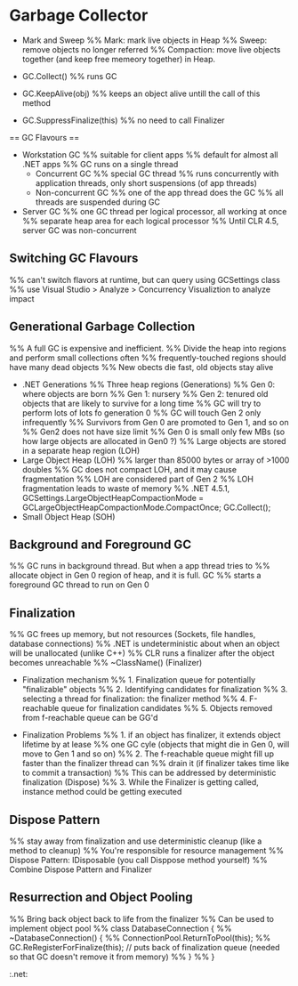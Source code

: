 # Garbage Collector

* Mark and Sweep
%% Mark: mark live objects in Heap
%% Sweep: remove objects no longer referred
%% Compaction: move live objects together (and keep free memeory together) in Heap.

* GC.Collect()
%% runs GC
* GC.KeepAlive(obj)
%% keeps an object alive untill the call of this method
* GC.SuppressFinalize(this)
%% no need to call Finalizer

== GC Flavours ==
* Workstation GC
%% suitable for client apps
%% default for almost all .NET apps
%% GC runs on a single thread
  * Concurrent GC
  %% special GC thread
  %% runs concurrently with application threads, only short suspensions (of app threads)
  * Non-concurrent GC
  %% one of the app thread does the GC
  %% all threads are suspended during GC
* Server GC
%% one GC thread per logical processor, all working at once
%% separate heap area for each logical processor
%% Until CLR 4.5, server GC was non-concurrent

## Switching GC Flavours
<configuration>
  <runtime>
    <gcServer enabled="true|false" />
    <gcConcurrent enabled="true|false" />
  </runtime>
</configuration>
%% can't switch flavors at runtime, but can query using GCSettings class
%% use Visual Studio > Analyze > Concurrency Visualiztion to analyze impact

## Generational Garbage Collection
%% A full GC is expensive and inefficient.
%% Divide the heap into regions and perform small collections often
%% frequently-touched regions should have many dead objects
%% New obects die fast, old objects stay alive
* .NET Generations
%% Three heap regions (Generations)
%% Gen 0: where objects are born
%% Gen 1: nursery
%% Gen 2: tenured old objects that are likely to survive for a long time
%% GC will try to perform lots of lots fo generation 0
%% GC will touch Gen 2 only infrequently
%% Survivors from Gen 0 are promoted to Gen 1, and so on
%% Gen2 does not have size limit
%% Gen 0 is small only few MBs (so how large objects are allocated in Gen0 ?)
%% Large objects are stored in a separate heap region (LOH)
* Large Object Heap (LOH)
%% larger than 85000 bytes  or array of >1000 doubles
%% GC does not compact LOH, and it may cause fragmentation
%% LOH are considered part of Gen 2
%% LOH fragmentation leads to waste of memory
%% .NET 4.5.1, GCSettings.LargeObjectHeapCompactionMode = GCLargeObjectHeapCompactionMode.CompactOnce; GC.Collect();
* Small Object Heap (SOH)

## Background and Foreground GC
%% GC runs in background thread. But when a app thread tries to
%% allocate object in Gen 0 region of heap, and it is full. GC
%% starts a foreground GC thread to run on Gen 0

## Finalization
%% GC frees up memory, but not resources (Sockets, file handles, database connections)
%% .NET is undeterministic about when an object will be unallocated (unlike C++)
%% CLR runs a finalizer after the object becomes unreachable
%% ~ClassName() (Finalizer)

* Finalization mechanism
%% 1. Finalization queue for potentially "finalizable" objects
%% 2. Identifying candidates for finalization
%% 3. selecting a thread for finalization: the finalizer method
%% 4. F-reachable queue for finalization candidates
%% 5. Objects removed from f-reachable queue can be GG'd

* Finalization Problems
%% 1. if an object has finalizer, it extends object lifetime by at lease
%%    one GC cyle (objects that might die in Gen 0, will move to Gen 1 and so on)
%% 2. The f-reachable queue might fill up faster than the finalizer thread can
%%    drain it (if finalizer takes time like to commit a transaction)
%%    This can be addressed by deterministic finalization (Dispose)
%% 3. While the Finalizer is getting called, instance method could be getting executed

## Dispose Pattern
%% stay away from finalization and use deterministic cleanup (like a method to cleanup)
%% You're responsible for resource management
%% Dispose Pattern: IDisposable (you call Disppose method yourself)
%% Combine Dispose Pattern and Finalizer

## Resurrection and Object Pooling
%% Bring back object back to life from the finalizer
%% Can be used to implement object pool
%% class DatabaseConnection {
%%    ~DatabaseConnection() {
%%        ConnectionPool.ReturnToPool(this);
%%        GC.ReRegisterForFinalize(this); // puts back of finalization queue (needed so that GC doesn't remove it from memory)
%%    }
%% }

:.net:

